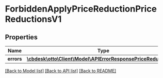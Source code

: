 # ForbiddenApplyPriceReductionPriceReductionsV1

## Properties
Name | Type | Description | Notes
------------ | ------------- | ------------- | -------------
**errors** | [**\cbdesk\otto\Client\Model\APIErrorResponsePriceReductionsV1**](APIErrorResponsePriceReductionsV1.md) |  | [optional] 

[[Back to Model list]](../../README.md#documentation-for-models) [[Back to API list]](../../README.md#documentation-for-api-endpoints) [[Back to README]](../../README.md)

